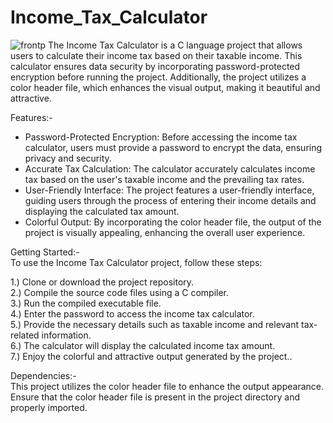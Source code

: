 # Income_Tax_Calculator
![frontp](https://github.com/TuShArBhArDwA/Income_Tax_Calculator/assets/116137083/bcb617b3-29af-40ca-9298-09d5e298109c)
The Income Tax Calculator is a C language project that allows users to calculate their income tax based on their taxable income. 
This calculator ensures data security by incorporating password-protected encryption before running the project. 
Additionally, the project utilizes a color header file, which enhances the visual output, making it beautiful and attractive. 

Features:-
* Password-Protected Encryption: Before accessing the income tax calculator, users must provide a password to encrypt the data, ensuring privacy and security.
* Accurate Tax Calculation: The calculator accurately calculates income tax based on the user's taxable income and the prevailing tax rates.
* User-Friendly Interface: The project features a user-friendly interface, guiding users through the process of entering their income details and displaying the calculated tax amount.
* Colorful Output: By incorporating the color header file, the output of the project is visually appealing, enhancing the overall user experience.

Getting Started:-                                  
To use the Income Tax Calculator project, follow these steps:

1.) Clone or download the project repository.                    
2.) Compile the source code files using a C compiler.                          
3.) Run the compiled executable file.                                                     
4.) Enter the password to access the income tax calculator.                                      
5.) Provide the necessary details such as taxable income and relevant tax-related information.                   
6.) The calculator will display the calculated income tax amount.                           
7.) Enjoy the colorful and attractive output generated by the project..

Dependencies:-                                                                        
This project utilizes the color header file to enhance the output appearance. 
Ensure that the color header file is present in the project directory and properly imported.
